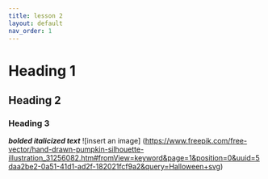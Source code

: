 ```yaml
---
title: lesson 2
layout: default
nav_order: 1
---
```


# Heading 1
## Heading 2
### Heading 3

_**bolded italicized text**_
![insert an image] (https://www.freepik.com/free-vector/hand-drawn-pumpkin-silhouette-illustration_31256082.htm#fromView=keyword&page=1&position=0&uuid=5daa2be2-0a51-41d1-ad2f-182021fcf9a2&query=Halloween+svg)
